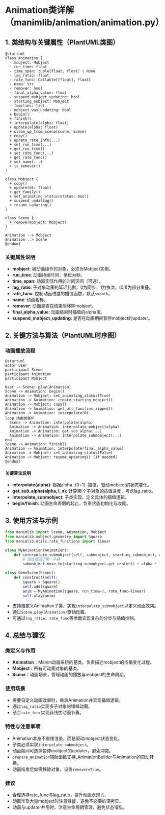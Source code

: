 # Animation类详解（manimlib/animation/animation.py）

## 1. 类结构与关键属性（PlantUML类图）

```plantuml
@startuml
class Animation {
  - mobject: Mobject
  - run_time: float
  - time_span: tuple[float, float] | None
  - lag_ratio: float
  - rate_func: Callable[[float], float]
  - name: str
  - remover: bool
  - final_alpha_value: float
  - suspend_mobject_updating: bool
  - starting_mobject: Mobject
  - families: list
  - mobject_was_updating: bool
  + begin()
  + finish()
  + interpolate(alpha: float)
  + update(alpha: float)
  + clean_up_from_scene(scene: Scene)
  + copy()
  + update_rate_info(...)
  + set_run_time(...)
  + get_run_time()
  + set_rate_func(...)
  + get_rate_func()
  + set_name(...)
  + is_remover()
}

class Mobject {
  + copy()
  + update(dt: float)
  + get_family()
  + set_animating_status(status: bool)
  + suspend_updating()
  + resume_updating()
}

class Scene {
  + remove(mobject: Mobject)
}

Animation --> Mobject
Animation ..> Scene
@enduml
```

### 关键属性说明
- **mobject**: 被动画操作的对象，必须为Mobject实例。
- **run_time**: 动画持续时间，单位为秒。
- **time_span**: 动画实际作用的时间区间（可选）。
- **lag_ratio**: 子对象动画的延迟比例，0为同步，1为依次，(0,1)为部分重叠。
- **rate_func**: 控制动画进度的插值函数，默认`smooth`。
- **name**: 动画名称。
- **remover**: 动画是否在结束后移除mobject。
- **final_alpha_value**: 动画结束时插值的alpha值。
- **suspend_mobject_updating**: 是否在动画期间暂停mobject的updater。

## 2. 关键方法与算法（PlantUML时序图）

### 动画播放流程

```plantuml
@startuml
actor User
participant Scene
participant Animation
participant Mobject

User -> Scene: play(Animation)
Scene -> Animation: begin()
Animation -> Mobject: set_animating_status(True)
Animation -> Animation: create_starting_mobject()
Animation -> Mobject: copy()
Animation -> Animation: get_all_families_zipped()
Animation -> Animation: interpolate(0)
loop 动画帧循环
  Scene -> Animation: interpolate(alpha)
  Animation -> Animation: interpolate_mobject(alpha)
  Animation -> Animation: get_sub_alpha(...)
  Animation -> Animation: interpolate_submobject(...)
end
Scene -> Animation: finish()
Animation -> Animation: interpolate(final_alpha_value)
Animation -> Mobject: set_animating_status(False)
Animation -> Mobject: resume_updating() [if needed]
@enduml
```

#### 关键算法说明
- **interpolate(alpha)**: 根据alpha（0~1）插值，驱动mobject的状态变化。
- **get_sub_alpha(alpha, i, n)**: 计算第i个子对象的插值进度，考虑lag_ratio。
- **interpolate_submobject**: 子类实现，定义具体的插值逻辑。
- **begin/finish**: 动画生命周期的起止，负责状态初始化与收尾。

## 3. 使用方法与示例

```python
from manimlib import Scene, Animation, Mobject
from manimlib.mobject.geometry import Square
from manimlib.utils.rate_functions import linear

class MyAnimation(Animation):
    def interpolate_submobject(self, submobject, starting_submobject, alpha):
        # 线性插值示例：平移
        submobject.move_to(starting_submobject.get_center() + alpha * [2, 0, 0])

class DemoScene(Scene):
    def construct(self):
        square = Square()
        self.add(square)
        anim = MyAnimation(square, run_time=2, rate_func=linear)
        self.play(anim)
```

- 支持自定义Animation子类，实现`interpolate_submobject`以定义动画效果。
- 通过`Scene.play(Animation)`驱动动画。
- 可通过`lag_ratio`、`rate_func`等参数实现复杂的分步与插值控制。

## 4. 总结与建议

### 类定义与作用
- **Animation**：Manim动画系统的基类，负责描述mobject的插值变化过程。
- **Mobject**：所有可动画对象的基类。
- **Scene**：动画场景，管理动画的播放与mobject的生命周期。

### 使用场景
- 需要自定义动画效果时，继承Animation并实现插值逻辑。
- 通过`lag_ratio`实现多子对象的错峰动画。
- 结合`rate_func`实现非线性动画节奏。

### 特性与注意事项
- Animation本身不直接渲染，而是驱动mobject状态变化。
- 子类必须实现`interpolate_submobject`。
- 动画期间可选择暂停mobject的updater，避免冲突。
- `prepare_animation`辅助函数支持_AnimationBuilder与Animation的自动转换。
- 动画结束后如需移除对象，设置`remover=True`。

### 建议
- 合理选择rate_func与lag_ratio，提升动画表现力。
- 动画涉及大量mobject时注意性能，避免不必要的深拷贝。
- 动画与updater并用时，注意生命周期管理，避免状态错乱。

